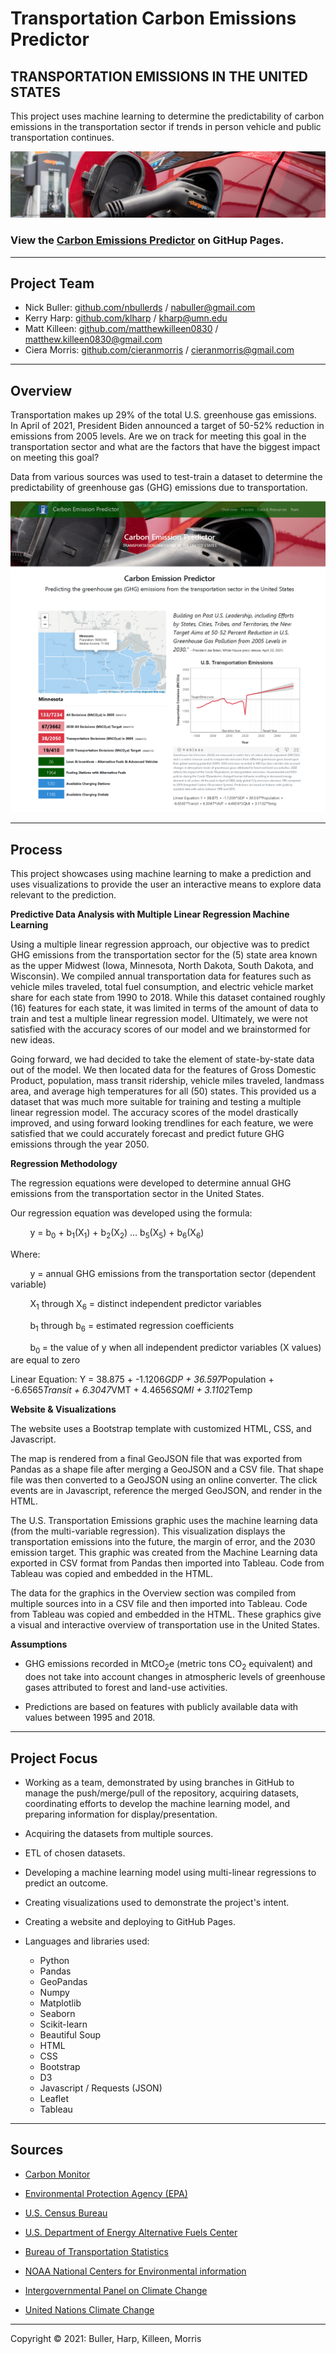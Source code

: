 
# Transportation Carbon Emissions Predictor
## TRANSPORTATION EMISSIONS IN THE UNITED STATES


This project uses machine learning to determine the predictability of carbon emissions in the transportation sector if trends in person vehicle and public transportation continues.

![header](static/img/ev_banner.png)

### View the <a href ="https://nbullerds.github.io/ml_co_emission_equiv_prediction" target="_blank">Carbon Emissions Predictor</a> on GitHup Pages.
---

## Project Team
* Nick Buller: <a href="https://github.com/nbullerds" target="_blank">github.com/nbullerds</a> / <a href="mailto:nabuller@gmail.com">nabuller@gmail.com</a>
* Kerry Harp: <a href="https://github.com/klharp" target="_blank">github.com/klharp</a> / <a href="mailto:kharp@umn.edu">kharp@umn.edu</a>
* Matt Killeen: <a href="https://github.com/matthewkilleen0830" target="_blank">github.com/matthewkilleen0830</a> / <a href="matthew.killeen0830@gmail.com">matthew.killeen0830@gmail.com</a>
* Ciera Morris: <a href="https://github.com/cieranmorris" target="_blank">github.com/cieranmorris</a> / <a href="mailto:cieranmorris@gmail.com">cieranmorris@gmail.com</a>

---

## Overview

Transportation makes up 29% of the total U.S. greenhouse gas emissions. In April of 2021, President Biden announced a target of 50-52% reduction in emissions from  2005 levels. Are we on track for meeting this goal in the transportation sector and what are the factors that have the biggest impact on meeting this goal?

Data from various sources was used to test-train a dataset to determine the predictability of greenhouse gas (GHG) emissions due to transportation.


<a href ="https://nbullerds.github.io/ml_co_emission_equiv_prediction" target="_blank">![predictor](static/img/predictor.png)</a> 

---

## Process
This project showcases using machine learning to make a prediction and  uses visualizations to provide the user an interactive means to explore data relevant to the prediction.

<b>Predictive Data Analysis with Multiple Linear Regression Machine Learning</b>

Using a multiple linear regression approach, our objective was to predict GHG emissions from the transportation sector for the (5) state area known as the upper Midwest (Iowa, Minnesota, North Dakota, South Dakota, and Wisconsin).  We compiled annual transportation data for features such as vehicle miles traveled, total fuel consumption, and electric vehicle market share for each state from 1990 to 2018.  While this dataset contained roughly (16) features for each state, it was limited in terms of the amount of data to train and test a multiple linear regression model.  Ultimately, we were not satisfied with the accuracy scores of our model and we brainstormed for new ideas.

Going forward, we had decided to take the element of state-by-state data out of the model.  We then located data for the features of Gross Domestic Product, population, mass transit ridership, vehicle miles traveled, landmass area, and average high temperatures for all (50) states.  This provided us a dataset that was much more suitable for training and testing a multiple linear regression model.  The accuracy scores of the model drastically improved, and using forward looking trendlines for each feature, we were satisfied that we could accurately forecast and predict future GHG emissions through the year 2050.


<b>Regression Methodology</b>

The regression equations were developed to determine annual GHG emissions from the transportation sector in the United States.

Our regression equation was developed using the formula:

&nbsp;&nbsp;&nbsp;&nbsp;&nbsp;&nbsp;&nbsp;&nbsp;y = b<sub>0</sub> + b<sub>1</sub>(X<sub>1</sub>) + b<sub>2</sub>(X<sub>2</sub>) … b<sub>5</sub>(X<sub>5</sub>) + b<sub>6</sub>(X<sub>6</sub>)

Where:

&nbsp;&nbsp;&nbsp;&nbsp;&nbsp;&nbsp;&nbsp;&nbsp;y = annual GHG emissions from the transportation sector (dependent variable)

&nbsp;&nbsp;&nbsp;&nbsp;&nbsp;&nbsp;&nbsp;&nbsp;X<sub>1</sub> through X<sub>6</sub> = distinct independent predictor variables

&nbsp;&nbsp;&nbsp;&nbsp;&nbsp;&nbsp;&nbsp;&nbsp;b<sub>1</sub> through b<sub>6</sub> = estimated regression coefficients
	
&nbsp;&nbsp;&nbsp;&nbsp;&nbsp;&nbsp;&nbsp;&nbsp;b<sub>0 </sub>= the value of y when all independent predictor variables (X values) are equal to zero

Linear Equation: Y = 38.875 + -1.1206*GDP + 36.597*Population + -6.6565*Transit + 6.3047*VMT + 4.4656*SQMI + 3.1102*Temp

<b>Website &amp; Visualizations</b>

The website uses a Bootstrap template with customized HTML, CSS, and Javascript.

The map is rendered from a final GeoJSON file that was exported from Pandas as a shape file after merging a GeoJSON and a CSV file. That shape file was then converted to a GeoJSON using an online converter. The click events are in Javascript, reference the merged GeoJSON, and render in the HTML.

The U.S. Transportation Emissions graphic uses the machine learning data (from the multi-variable regression). This visualization displays the transportation emissions into the future, the margin of error, and the 2030 emission target. This graphic was created from the Machine Learning data exported in CSV format from Pandas then imported into Tableau. Code from Tableau was copied and embedded in the HTML.

The data for the graphics in the Overview section was compiled from multiple sources into in a CSV file and then imported into Tableau. Code from Tableau was copied and embedded in the HTML. These graphics give a visual and interactive overview of transportation use in the United States.

<b> Assumptions</b>

* GHG emissions recorded in MtCO<sub>2</sub>e (metric tons CO<sub>2</sub> equivalent) and does not take into account changes in atmospheric levels of greenhouse gases attributed to forest and land-use activities.

* Predictions are based on features with publicly available data with values between 1995 and 2018.

---

## Project Focus
* Working as a team, demonstrated by using branches in GitHub to manage the push/merge/pull of the repository, acquiring datasets, coordinating efforts to develop the machine learning model, and preparing information for display/presentation.

* Acquiring the datasets from multiple sources.

* ETL of chosen datasets.

* Developing a machine learning model using multi-linear regressions to predict an outcome.

* Creating visualizations used to demonstrate the project's intent.

* Creating a website and deploying to GitHub Pages.

* Languages and libraries used:
    * Python
    * Pandas
    * GeoPandas
    * Numpy
    * Matplotlib
    * Seaborn
    * Scikit-learn
    * Beautiful Soup
    * HTML
    * CSS
    * Bootstrap
    * D3
    * Javascript / Requests (JSON)
    * Leaflet
    * Tableau

---

## Sources

* <a href="https://carbonmonitor.org/" target=" _blank">Carbon Monitor</a>

* <a href="https://www.epa.gov/" target="_blank">Environmental Protection Agency (EPA)</a>

* <a href="https://www2.census.gov/" target="_blank">U.S. Census Bureau</a>

* <a href="https://afdc.energy.gov/" target="_blank">U.S. Department of Energy Alternative Fuels Center</a>

* <a href="https://www.bts.gov/" target="_blank">Bureau of Transportation Statistics</a>

* <a href="https://www.ncdc.noaa.gov/cag/" target="_blank">NOAA National Centers for  Environmental information</a>

* <a href="https://www.ipcc.ch" target="_blank">Intergovernmental Panel on Climate Change</a>

* <a href="https://unfccc.int" target="_blank">United Nations Climate Change</a>

---

Copyright &copy; 2021: Buller, Harp, Killeen, Morris
